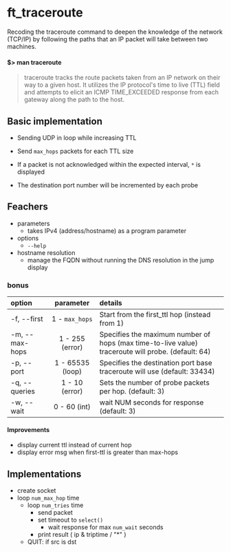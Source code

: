 # ft_traceroute
Recoding the traceroute command to deepen the knowledge of the network (TCP/IP) by following the paths that an IP packet will take between two machines.

#### $> man traceroute
> traceroute  tracks  the  route  packets taken from an IP network on their way to a given
       host. It utilizes the IP protocol's time to live (TTL) field and attempts to  elicit  an
       ICMP TIME_EXCEEDED response from each gateway along the path to the host.


## Basic implementation

- Sending UDP in loop while increasing TTL
- Send `max_hops` packets for each TTL size
- If a packet is not acknowledged within the expected interval, `*` is displayed

- The destination port number will be incremented by each probe


## Feachers

- parameters
  - takes IPv4 (address/hostname) as a program parameter
- options
  - `--help`
- hostname resolution
  - manage the FQDN without running the DNS resolution in the jump display

### bonus

  | option | parameter | details |
  | :- | :-: | :- |
  | -f, --first | 1 - `max_hops` | Start from the first_ttl hop (instead from 1) |
  | -m, --max-hops | 1 - 255 (error) | Specifies the maximum number of hops (max time-to-live value) traceroute will probe. (default: 64) |
  | -p, --port | 1 - 65535 (loop) | Specifies the destination port base traceroute will use (default: 33434) |
  | -q, --queries | 1 - 10 (error) | Sets the number of probe packets per hop. (default: 3) |
  | -w, --wait | 0 - 60 (int) | wait NUM seconds for response (default: 3) |

#### Improvements

- display current ttl instead of current hop
- display error msg when first-ttl is greater than max-hops

## Implementations

- create socket
- loop `num_max_hop` time
  - loop  `num_tries` time
    - send packet
    - set timeout to `select()`
      - wait response for max `num_wait` seconds
    - print result ( ip & triptime / "*" )
  - QUIT: if src is dst
